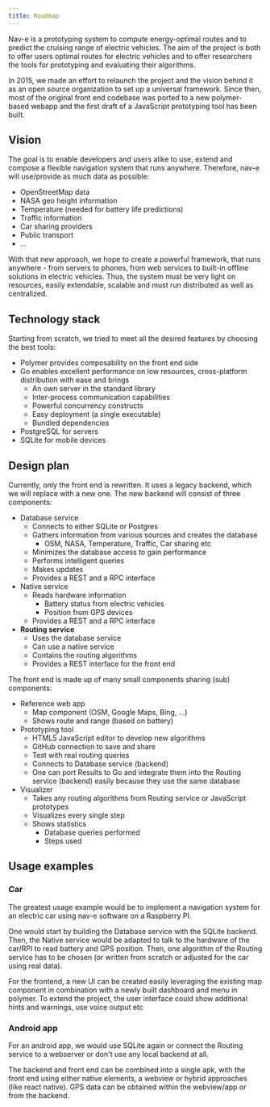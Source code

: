 ```yaml
---
title: Roadmap
---
```


Nav-e is a prototyping system to compute energy-optimal routes and to predict
the cruising range of electric vehicles. The aim of the project is both to offer
users optimal routes for electric vehicles and to offer researchers the tools
for prototyping and evaluating their algorithms.

In 2015, we made an effort to relaunch the project and the vision behind it as
an open source organization to set up a universal framework. Since then, most of
the original front end codebase was ported to a new polymer-based webapp and the
first draft of a JavaScript prototyping tool has been built.

## Vision

The goal is to enable developers and users alike to use, extend and compose a
flexible navigation system that runs anywhere. Therefore, nav-e will
use/provide as much data as possible:

- OpenStreetMap data
- NASA geo height information
- Temperature (needed for battery life predictions)
- Traffic information
- Car sharing providers
- Public transport
- ...

With that new approach, we hope to create a powerful framework, that runs
anywhere - from servers to phones, from web services to built-in offline
solutions in electric vehicles. Thus, the system must be very light on
resources, easily extendable, scalable and must run distributed as well as
centralized.

## Technology stack

Starting from scratch, we tried to meet all the desired features by choosing the
best tools:

- Polymer provides composability on the front end side
- Go enables excellent performance on low resources, cross-platform distribution
  with ease and brings
    - An own server in the standard library
    - Inter-process communication capabilities
    - Powerful concurrency constructs
    - Easy deployment (a single executable)
    - Bundled dependencies
- PostgreSQL for servers
- SQLite for mobile devices

## Design plan

Currently, only the front end is rewritten. It uses a legacy backend, which we
will replace with a new one. The new backend will consist of three components:

- Database service
    - Connects to either SQLite or Postgres
    - Gathers information from various sources and creates the database
        - OSM, NASA, Temperature, Traffic, Car sharing etc
    - Minimizes the database access to gain performance
    - Performs intelligent queries
    - Makes updates
    - Provides a REST and a RPC interface
- Native service
    - Reads hardware information
        - Battery status from electric vehicles
        - Position from GPS devices
    - Provides a REST and a RPC interface
- **Routing service**
    - Uses the database service
    - Can use a native service
    - Contains the routing algorithms
    - Provides a REST interface for the front end


The front end is made up of many small components sharing (sub) components:

- Reference web app
    - Map component (OSM, Google Maps, Bing, ...)
    - Shows route and range (based on battery)
- Prototyping tool
    - HTML5 JavaScript editor to develop new algorithms
    - GitHub connection to save and share
    - Test with real routing queries
    - Connects to Database service (backend)
    - One can port Results to Go and integrate them into the Routing service
      (backend) easily because they use the same database
- Visualizer
    - Takes any routing algorithms from Routing service or JavaScript prototypes
    - Visualizes every single step
    - Shows statistics
        - Database queries performed
        - Steps used

## Usage examples

### Car

The greatest usage example would be to implement a navigation system for an
electric car using nav-e software on a Raspberry PI.

One would start by building the Database service with the SQLite backend. Then,
the Native service would be adapted to talk to the hardware of the car/RPI to
read battery and GPS position. Then, one algorithm of the Routing service has to
be chosen (or written from scratch or adjusted for the car using real data).

For the frontend, a new UI can be created easily leveraging the existing map
component in combination with a newly built dashboard and menu in polymer. To
extend the project, the user interface could show additional hints and warnings,
use voice output etc

### Android app

For an android app, we would use SQLite again or connect the Routing service to
a webserver or don't use any local backend at all.

The backend and front end can be combined into a single apk, with the front end
using either native elements, a webview or hybrid approaches (like react
native). GPS data can be obtained within the webview/app or from the backend.
